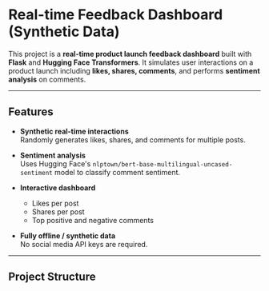 # Real-time Feedback Dashboard (Synthetic Data)

This project is a **real-time product launch feedback dashboard** built with **Flask** and **Hugging Face Transformers**. It simulates user interactions on a product launch including **likes, shares, comments**, and performs **sentiment analysis** on comments.

---

## **Features**

- **Synthetic real-time interactions**  
  Randomly generates likes, shares, and comments for multiple posts.

- **Sentiment analysis**  
  Uses Hugging Face's `nlptown/bert-base-multilingual-uncased-sentiment` model to classify comment sentiment.

- **Interactive dashboard**  
  - Likes per post  
  - Shares per post  
  - Top positive and negative comments  

- **Fully offline / synthetic data**  
  No social media API keys are required.

---

## **Project Structure**


